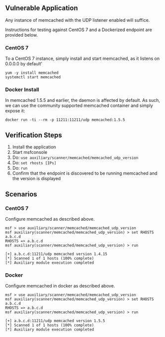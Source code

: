 ## Vulnerable Application

Any instance of memcached with the UDP listener enabled will suffice.

Instructions for testing against CentOS 7 and a Dockerized endpoint are provided below.

### CentOS 7

To a CentOS 7 instance, simply install and start memcached, as it listens on 0.0.0.0 by default'

```
yum -y install memcached
systemctl start memcached
```

### Docker Install

In memcached 1.5.5 and earlier, the daemon is affected by default.  As such, we can use the
community supported memcached container and simply expose it:

```
docker run -ti --rm -p 11211:11211/udp memcached:1.5.5
```

## Verification Steps


  1. Install the application
  2. Start msfconsole
  3. Do: `use auxiliary/scanner/memcached/memcached_udp_version`
  4. Do: `set rhosts [IPs]`
  5. Do: `run`
  6. Confirm that the endpoint is discovered to be running memcached and the version is displayed

## Scenarios

### CentOS 7

Configure memcached as described above.

```
msf > use auxiliary/scanner/memcached/memcached_udp_version
msf auxiliary(scanner/memcached/memcached_udp_version) > set RHOSTS a.b.c.d
RHOSTS => a.b.c.d
msf auxiliary(scanner/memcached/memcached_udp_version) > run

[+] a.b.c.d:11211/udp memcached version 1.4.15
[*] Scanned 1 of 1 hosts (100% complete)
[*] Auxiliary module execution completed
```

### Docker

Configure memcached in docker as described above.

```
msf > use auxiliary/scanner/memcached/memcached_udp_version
msf auxiliary(scanner/memcached/memcached_udp_version) > set RHOSTS a.b.c.d
RHOSTS => a.b.c.d
msf auxiliary(scanner/memcached/memcached_udp_version) > run

[+] a.b.c.d:11211/udp memcached version 1.5.5
[*] Scanned 1 of 1 hosts (100% complete)
[*] Auxiliary module execution completed
```
